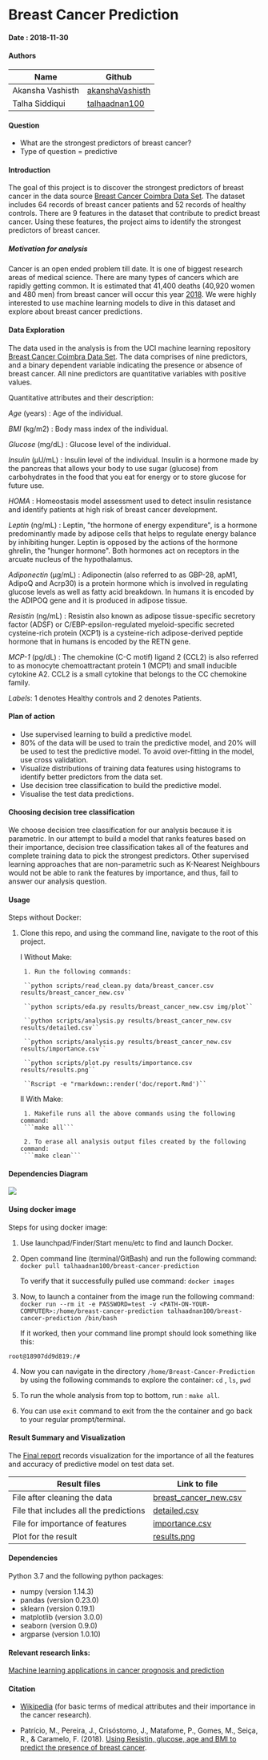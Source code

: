 # Breast Cancer Prediction

#### Date : 2018-11-30

#### Authors

| Name | Github |
| ---- | -------|
| Akansha Vashisth |[akanshaVashisth](https://github.com/akanshaVashisth)|
| Talha Siddiqui| [talhaadnan100](https://github.com/talhaadnan100)|


#### Question

- What are the strongest predictors of breast cancer?
- Type of question = predictive 

#### Introduction 

The goal of this project is to discover the strongest predictors of breast cancer in the data source [Breast Cancer Coimbra Data Set](https://archive.ics.uci.edu/ml/datasets/Breast+Cancer+Coimbra). The dataset includes 64 records of breast cancer patients and 52 records of healthy controls. There are 9 features in the dataset that contribute to predict breast cancer. Using these features, the project aims to identify the strongest predictors of breast cancer.

##### Motivation for analysis

Cancer is an open ended problem till date. It is one of biggest research areas of medical science. There are many types of  cancers which are rapidly getting common. It is estimated that 41,400 deaths (40,920 women and 480 men) from breast cancer will occur this year [2018](https://www.cancer.net/cancer-types/breast-cancer/statistics/2015). We were highly interested to use machine learning models to dive in this dataset and explore about breast cancer predictions.

#### Data Exploration
  
The data used in the analysis is from the UCI machine learning repository [Breast Cancer Coimbra Data Set](https://archive.ics.uci.edu/ml/datasets/Breast+Cancer+Coimbra). The data comprises of nine predictors, and a binary dependent variable indicating the presence or absence of breast cancer. All nine predictors are quantitative variables with positive values.
  
Quantitative attributes and their description: 
  
*Age* (years) : Age of the individual.
  
*BMI* (kg/m2) : Body mass index of the individual.
  
*Glucose* (mg/dL) : Glucose level of the individual. 
  
*Insulin* (µU/mL) : Insulin level of the individual. Insulin is a hormone made by the pancreas that allows your body to use sugar (glucose) from carbohydrates in the food that you eat for energy or to store glucose for future use.
  
*HOMA* : Homeostasis model assessment used to detect insulin resistance and identify patients at high risk of breast cancer development.
  
*Leptin* (ng/mL) : Leptin, "the hormone of energy expenditure", is a hormone predominantly made by adipose cells that helps to regulate energy balance by inhibiting hunger. Leptin is opposed by the actions of the hormone ghrelin, the "hunger hormone". Both hormones act on receptors in the arcuate nucleus of the hypothalamus. 
  
*Adiponectin* (µg/mL) : Adiponectin (also referred to as GBP-28, apM1, AdipoQ and Acrp30) is a protein hormone which is involved in regulating glucose levels as well as fatty acid breakdown. In humans it is encoded by the ADIPOQ gene and it is produced in adipose tissue.
  
*Resistin* (ng/mL) : Resistin also known as adipose tissue-specific secretory factor (ADSF) or C/EBP-epsilon-regulated myeloid-specific secreted cysteine-rich protein (XCP1) is a cysteine-rich adipose-derived peptide hormone that in humans is encoded by the RETN gene.
  
*MCP-1* (pg/dL) : The chemokine (C-C motif) ligand 2 (CCL2) is also referred to as monocyte chemoattractant protein 1 (MCP1) and small inducible cytokine A2. CCL2 is a small cytokine that belongs to the CC chemokine family. 
  
*Labels*: 1 denotes Healthy controls and 2 denotes Patients.


#### Plan of action

- Use supervised learning to build a predictive model.
- 80% of the data will be used to train the predictive model, and 20% will be used to test the predictive model. To avoid over-fitting in the model, use cross validation.
- Visualize distributions of training data features using histograms to identify better predictors from the data set.
- Use decision tree classification to build the predictive model.
- Visualise the test data predictions.

#### Choosing decision tree classification

We choose decision tree classification for our analysis because it is parametric. In our attempt to build a model that ranks features based on their importance, decision tree classification takes all of the features and complete training data to pick the strongest predictors. Other supervised learning approaches that are non-parametric such as K-Nearest Neighbours would not be able to rank the features by importance, and thus, fail to answer our analysis question.

#### Usage

Steps without Docker:

1. Clone this repo, and using the command line, navigate to the root of this project.

    I Without Make:
    
        1. Run the following commands:

        ``python scripts/read_clean.py data/breast_cancer.csv results/breast_cancer_new.csv``

        ``python scripts/eda.py results/breast_cancer_new.csv img/plot``

        ``python scripts/analysis.py results/breast_cancer_new.csv results/detailed.csv``

        ``python scripts/analysis.py results/breast_cancer_new.csv results/importance.csv``

        ``python scripts/plot.py results/importance.csv results/results.png``

        ``Rscript -e "rmarkdown::render('doc/report.Rmd')``

    II With Make:
    
        1. Makefile runs all the above commands using the following command:
        ```make all```
        
        2. To erase all analysis output files created by the following command:
        ```make clean```

#### Dependencies Diagram

![](https://github.com/UBC-MDS/Breast-Cancer-Prediction/blob/master/Makefile.png)


#### Using docker image

Steps for using docker image:

1. Use launchpad/Finder/Start menu/etc to find and launch Docker.

2. Open command line (terminal/GitBash) and run the following command:
```docker pull talhaadnan100/breast-cancer-prediction```

    To verify that it successfully pulled use command: ```docker images```

3. Now, to launch a container from the image run the following command:
```docker run --rm it -e PASSWORD=test -v <PATH-ON-YOUR-COMPUTER>:/home/breast-cancer-prediction talhaadnan100/breast-cancer-prediction /bin/bash```

    If it worked, then your command line prompt should look something like this:

```root@18907dd9d819:/#```

4. Now you can navigate in the directory ``/home/Breast-Cancer-Prediction`` by using the following commands to explore the container:
 ```cd``` , ```ls```, ```pwd```

5. To run the whole analysis from top to bottom, run : ```make all```.

6. You can use ``exit`` command to exit from the the container and go back to your regular prompt/terminal.

#### Result Summary and Visualization

The [Final report](https://github.com/UBC-MDS/Breast-Cancer-Prediction/blob/master/doc/report.md) records visualization for the importance of all the features and accuracy of predictive model on test data set.

| Result files| Link to file|
| ---- | -------|
| File after cleaning the data| [breast_cancer_new.csv](https://github.com/UBC-MDS/Breast-Cancer-Prediction/blob/master/results/breast_cancer_new.csv)|
| File that includes all the predictions| [detailed.csv](https://github.com/UBC-MDS/Breast-Cancer-Prediction/blob/master/results/detailed.csv)|
| File for importance of features| [importance.csv](https://github.com/UBC-MDS/Breast-Cancer-Prediction/blob/master/results/importance.csv)|
| Plot for the result | [results.png](https://github.com/UBC-MDS/Breast-Cancer-Prediction/blob/master/results/results.png) |

#### Dependencies

Python 3.7 and the following python packages:
- numpy (version 1.14.3)
- pandas (version 0.23.0)
- sklearn (version 0.19.1)
- matplotlib (version 3.0.0)
- seaborn (version 0.9.0)
- argparse (version 1.0.10)

#### Relevant research links:

[Machine learning applications in cancer prognosis and prediction](https://www.sciencedirect.com/science/article/pii/S2001037014000464)

#### Citation 

- [Wikipedia](https://en.wikipedia.org/wiki/Insulin) (for basic terms of medical attributes and their importance in the cancer research).

- Patrício, M., Pereira, J., Crisóstomo, J., Matafome, P., Gomes, M., Seiça, R., & Caramelo, F. (2018). [Using Resistin, glucose, age and BMI to predict the presence of breast cancer](https://bmccancer.biomedcentral.com/articles/10.1186/s12885-017-3877-1).